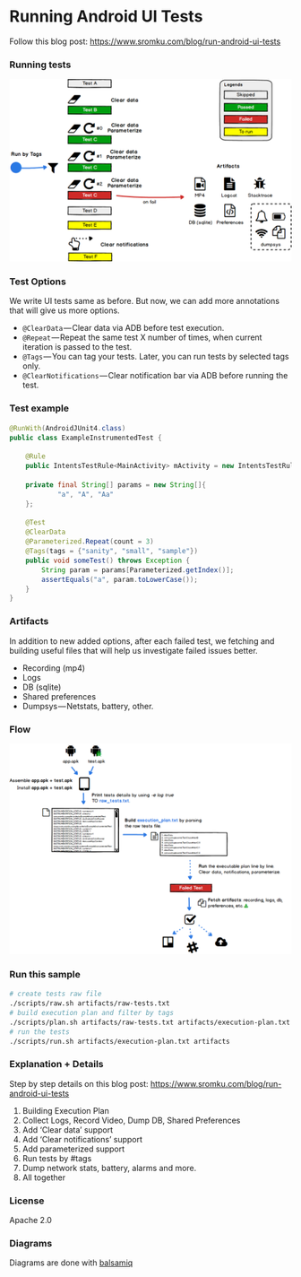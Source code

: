 # Running Android UI Tests

Follow this blog post: https://www.sromku.com/blog/run-android-ui-tests

### Running tests

<img src="assets/running_tests.png"/>

### Test Options
We write UI tests same as before. But now, we can add more annotations that will give us more options. 

- `@ClearData` — Clear data via ADB before test execution.
- `@Repeat` — Repeat the same test X number of times, when current iteration is passed to the test.
- `@Tags` — You can tag your tests. Later, you can run tests by selected tags only.
- `@ClearNotifications` — Clear notification bar via ADB before running the test.

### Test example

```java
@RunWith(AndroidJUnit4.class)
public class ExampleInstrumentedTest {

    @Rule
    public IntentsTestRule<MainActivity> mActivity = new IntentsTestRule<>(MainActivity.class);
        
    private final String[] params = new String[]{
            "a", "A", "Aa"
    };

    @Test
    @ClearData
    @Parameterized.Repeat(count = 3)
    @Tags(tags = {"sanity", "small", "sample"})
    public void someTest() throws Exception {
        String param = params[Parameterized.getIndex()];
        assertEquals("a", param.toLowerCase());
    }
}
```

### Artifacts

In addition to new added options, after each failed test, we fetching and building useful files that will help us investigate failed issues better.

- Recording (mp4)
- Logs
- DB (sqlite)
- Shared preferences
- Dumpsys — Netstats, battery, other.

### Flow

<img src="assets/flow.png"/>

### Run this sample

```bash
# create tests raw file
./scripts/raw.sh artifacts/raw-tests.txt
# build execution plan and filter by tags
./scripts/plan.sh artifacts/raw-tests.txt artifacts/execution-plan.txt -t "sanity,small"
# run the tests
./scripts/run.sh artifacts/execution-plan.txt artifacts
```

### Explanation + Details

Step by step details on this blog post: https://www.sromku.com/blog/run-android-ui-tests

1. Building Execution Plan
2. Collect Logs, Record Video, Dump DB, Shared Preferences
3. Add ‘Clear data’ support
4. Add ‘Clear notifications’ support
5. Add parameterized support
6. Run tests by #tags
7. Dump network stats, battery, alarms and more.
8. All together

### License
Apache 2.0

### Diagrams
Diagrams are done with [balsamiq](https://balsamiq.com/)
